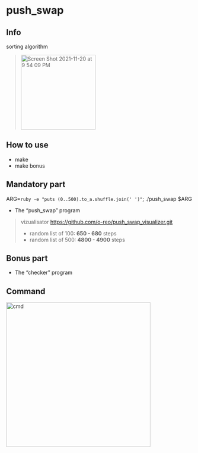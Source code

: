 # push_swap

## Info
sorting algorithm

> <img width="201" alt="Screen Shot 2021-11-20 at 9 54 09 PM" src="https://user-images.githubusercontent.com/94758944/143299529-b34a8991-2fc0-4c1d-895b-c721740c9c11.png">

## How to use
- make
- make bonus

## Mandatory part
ARG=`ruby -e "puts (0..500).to_a.shuffle.join(' ')"`; ./push_swap $ARG
- The “push_swap” program
> vizualisator https://github.com/o-reo/push_swap_visualizer.git
> - random list of 100: **650 - 680** steps
> - random list of 500: **4800 - 4900** steps 

## Bonus part
- The “checker” program

## Command
<img width="389" alt="cmd" src="https://user-images.githubusercontent.com/94758944/143303843-0ae221b0-e6e6-4179-bee1-320454c9b716.png">
